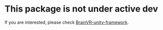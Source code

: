 # This package is not under active dev

If you are interested, please check [BrainVR-unity-framework](https://github.com/BrainVR/brainvr-unity-framework).
